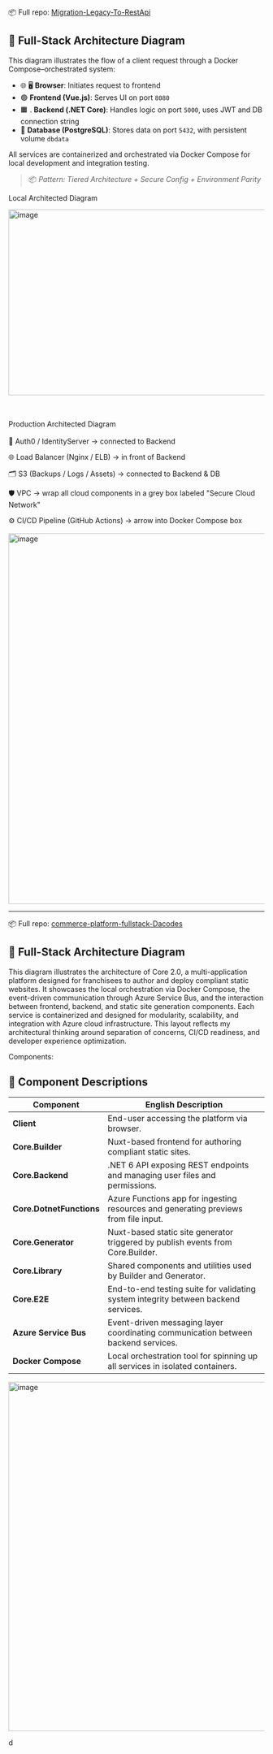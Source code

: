 
📦 Full repo: [Migration-Legacy-To-RestApi](https://github.com/GregHowe/Migration-Legacy-To-RestApi)

## 🐳 Full-Stack Architecture Diagram

This diagram illustrates the flow of a client request through a Docker Compose–orchestrated system:

- 🌐 🖥️ **Browser**: Initiates request to frontend
- 🟢 **Frontend (Vue.js)**: Serves UI on port `8080`
- 🟧 . **Backend (.NET Core)**: Handles logic on port `5000`, uses JWT and DB connection string
- 🐘  **Database (PostgreSQL)**: Stores data on port `5432`, with persistent volume `dbdata`

All services are containerized and orchestrated via Docker Compose for local development and integration testing.

> 📦 *Pattern: Tiered Architecture + Secure Config + Environment Parity*

Local Architected Diagram

<img width="640" height="366" alt="image" src="https://github.com/user-attachments/assets/b309b07f-ea9c-430a-aaa3-58c5ae9a0f27" />

<br><br>
Production Architected Diagram
<br>
<br>
🔐 Auth0 / IdentityServer → connected to Backend

🌐 Load Balancer (Nginx / ELB) → in front of Backend

🗂️ S3 (Backups / Logs / Assets) → connected to Backend & DB

🛡️ VPC → wrap all cloud components in a grey box labeled "Secure Cloud Network"

⚙️ CI/CD Pipeline (GitHub Actions) → arrow into Docker Compose box
<br><br>
<img width="1063" height="730" alt="image" src="https://github.com/user-attachments/assets/a2ed449d-26e3-4d66-a200-0ae3dec73d2d" />

<hr>

📦 Full repo: [commerce-platform-fullstack-Dacodes](https://github.com/GregHowe/commerce-platform-fullstack-Dacodes)


## 🐳 Full-Stack Architecture Diagram

This diagram illustrates the architecture of Core 2.0, a multi-application platform designed for franchisees to author and deploy compliant static websites. It showcases the local orchestration via Docker Compose, the event-driven communication through Azure Service Bus, and the interaction between frontend, backend, and static site generation components. Each service is containerized and designed for modularity, scalability, and integration with Azure cloud infrastructure. This layout reflects my architectural thinking around separation of concerns, CI/CD readiness, and developer experience optimization.

Components: 
## 🧩 Component Descriptions

| **Component**           | **English Description**                                                                 |
|-------------------------|------------------------------------------------------------------------------------------|
| **Client**              | End-user accessing the platform via browser.                                            |
| **Core.Builder**        | Nuxt-based frontend for authoring compliant static sites.                               |
| **Core.Backend**        | .NET 6 API exposing REST endpoints and managing user files and permissions.             |
| **Core.DotnetFunctions**| Azure Functions app for ingesting resources and generating previews from file input.    |
| **Core.Generator**      | Nuxt-based static site generator triggered by publish events from Core.Builder.         |
| **Core.Library**        | Shared components and utilities used by Builder and Generator.                          |
| **Core.E2E**            | End-to-end testing suite for validating system integrity between backend services.      |
| **Azure Service Bus**   | Event-driven messaging layer coordinating communication between backend services.       |
| **Docker Compose**      | Local orchestration tool for spinning up all services in isolated containers.           |

<img width="989" height="688" alt="image" src="https://github.com/user-attachments/assets/de87af0a-b654-4cb0-abe8-7a8f34320894" />

d
